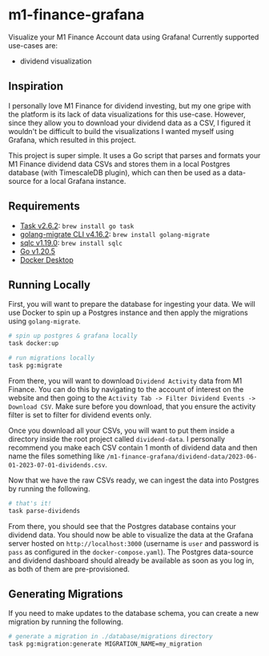 # m1-finance-grafana

Visualize your M1 Finance Account data using Grafana! Currently supported use-cases are:

- dividend visualization

## Inspiration

I personally love M1 Finance for dividend investing, but my one gripe with the platform is its lack of data visualizations for this use-case. However, since they allow you to download your dividend data as a CSV, I figured it wouldn't be difficult to build the visualizations I wanted myself using Grafana, which resulted in this project.

This project is super simple. It uses a Go script that parses and formats your M1 Finance dividend data CSVs and stores them in a local Postgres database (with TimescaleDB plugin), which can then be used as a data-source for a local Grafana instance.

## Requirements

- [Task v2.6.2](https://taskfile.dev/usage/): `brew install go task`
- [golang-migrate CLI v4.16.2](https://github.com/golang-migrate/migrate): `brew install golang-migrate`
- [sqlc v1.19.0](https://docs.sqlc.dev/en/stable/overview/install.html): `brew install sqlc`
- [Go v1.20.5](https://go.dev/doc/install)
- [Docker Desktop](https://www.docker.com/products/docker-desktop/)

## Running Locally

First, you will want to prepare the database for ingesting your data. We will use Docker to spin up a Postgres instance and then apply the migrations using `golang-migrate`.

```bash
# spin up postgres & grafana locally
task docker:up

# run migrations locally
task pg:migrate
```

From there, you will want to download `Dividend Activity` data from M1 Finance. You can do this by navigating to the account of interest on the website and then going to the `Activity Tab -> Filter Dividend Events -> Download CSV`. Make sure before you download, that you ensure the activity filter is set to filter for dividend events only.

Once you download all your CSVs, you will want to put them inside a directory inside the root project called `dividend-data`. I personally recommend you make each CSV contain 1 month of dividend data and then name the files something like `/m1-finance-grafana/dividend-data/2023-06-01-2023-07-01-dividends.csv`.

Now that we have the raw CSVs ready, we can ingest the data into Postgres by running the following.

```bash
# that's it!
task parse-dividends
```

From there, you should see that the Postgres database contains your dividend data. You should now be able to visualize the data at the Grafana server hosted on `http://localhost:3000` (username is `user` and password is `pass` as configured in the `docker-compose.yaml`). The Postgres data-source and dividend dashboard should already be available as soon as you log in, as both of them are pre-provisioned.

## Generating Migrations

If you need to make updates to the database schema, you can create a new migration by running the following.

```bash
# generate a migration in ./database/migrations directory
task pg:migration:generate MIGRATION_NAME=my_migration
```
